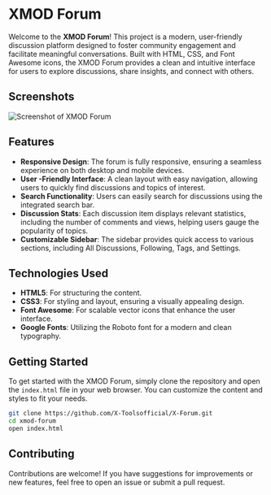 # XMOD Forum

Welcome to the **XMOD Forum**! This project is a modern, user-friendly discussion platform designed to foster community engagement and facilitate meaningful conversations. Built with HTML, CSS, and Font Awesome icons, the XMOD Forum provides a clean and intuitive interface for users to explore discussions, share insights, and connect with others.

## Screenshots

![Screenshot of XMOD Forum](https://i.imgur.com/UouAChJ.png)

## Features

- **Responsive Design**: The forum is fully responsive, ensuring a seamless experience on both desktop and mobile devices.
- **User -Friendly Interface**: A clean layout with easy navigation, allowing users to quickly find discussions and topics of interest.
- **Search Functionality**: Users can easily search for discussions using the integrated search bar.
- **Discussion Stats**: Each discussion item displays relevant statistics, including the number of comments and views, helping users gauge the popularity of topics.
- **Customizable Sidebar**: The sidebar provides quick access to various sections, including All Discussions, Following, Tags, and Settings.

## Technologies Used

- **HTML5**: For structuring the content.
- **CSS3**: For styling and layout, ensuring a visually appealing design.
- **Font Awesome**: For scalable vector icons that enhance the user interface.
- **Google Fonts**: Utilizing the Roboto font for a modern and clean typography.

## Getting Started

To get started with the XMOD Forum, simply clone the repository and open the `index.html` file in your web browser. You can customize the content and styles to fit your needs.

```bash
git clone https://github.com/X-Toolsofficial/X-Forum.git
cd xmod-forum
open index.html
````
## Contributing
Contributions are welcome! If you have suggestions for improvements or new features, feel free to open an issue or submit a pull request.
